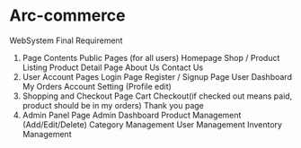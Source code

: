 # Arc-commerce
WebSystem Final Requirement


1. Page Contents
	Public Pages (for all users)
	Homepage
	Shop / Product Listing
	Product Detail Page
	About Us
	Contact Us
2. User Account Pages
	Login Page
	Register / Signup Page
	User Dashboard
	My Orders 
	Account Setting (Profile edit)
3. Shopping and Checkout Page
	Cart
	Checkout(if checked out means paid, product should be in my orders)
	Thank you page
4. Admin Panel Page
	Admin Dashboard
	Product Management (Add/Edit/Delete)
	Category Management
	User Management
	Inventory Management



